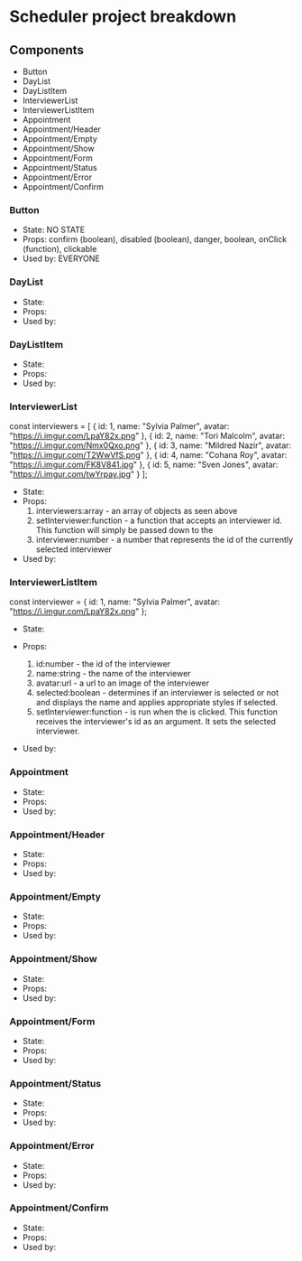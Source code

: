 # Scheduler project breakdown

## Components

- Button
- DayList
- DayListItem
- InterviewerList
- InterviewerListItem
- Appointment
- Appointment/Header
- Appointment/Empty
- Appointment/Show
- Appointment/Form
- Appointment/Status
- Appointment/Error
- Appointment/Confirm

### Button

- State: NO STATE
- Props: confirm (boolean), disabled (boolean), danger, boolean, onClick (function), clickable
- Used by: EVERYONE

### DayList

- State:
- Props:
- Used by:

### DayListItem

- State:
- Props:
- Used by:

### InterviewerList

const interviewers = [
  { id: 1, name: "Sylvia Palmer", avatar: "https://i.imgur.com/LpaY82x.png" },
  { id: 2, name: "Tori Malcolm", avatar: "https://i.imgur.com/Nmx0Qxo.png" },
  { id: 3, name: "Mildred Nazir", avatar: "https://i.imgur.com/T2WwVfS.png" },
  { id: 4, name: "Cohana Roy", avatar: "https://i.imgur.com/FK8V841.jpg" },
  { id: 5, name: "Sven Jones", avatar: "https://i.imgur.com/twYrpay.jpg" }
];

- State:
- Props:
  1. interviewers:array - an array of objects as seen above
  2. setInterviewer:function - a function that accepts an interviewer id. This function will simply be passed down to the <InterviewerListItem>
  3. interviewer:number - a number that represents the id of the currently selected  interviewer
- Used by:

### InterviewerListItem

const interviewer = {
  id: 1,
  name: "Sylvia Palmer",
  avatar: "https://i.imgur.com/LpaY82x.png"
};

- State:
- Props:
  1. id:number - the id of the interviewer
  2. name:string - the name of the interviewer
  3. avatar:url - a url to an image of the interviewer
  4. selected:boolean - determines if an interviewer is selected or not and displays the name and applies appropriate styles if selected.
  5. setInterviewer:function - is run when the <InterviewerListItem> is clicked. This function receives the interviewer's id as an argument. It sets the selected interviewer.

- Used by:

### Appointment

- State:
- Props:
- Used by:

### Appointment/Header

- State:
- Props:
- Used by:

### Appointment/Empty

- State:
- Props:
- Used by:

### Appointment/Show

- State:
- Props:
- Used by:

### Appointment/Form

- State:
- Props:
- Used by:

### Appointment/Status

- State:
- Props:
- Used by:

### Appointment/Error

- State:
- Props:
- Used by:

### Appointment/Confirm

- State:
- Props:
- Used by: